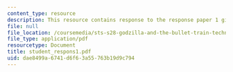 ```yaml
---
content_type: resource
description: This resource contains response to the response paper 1 given as assignment.
file: null
file_location: /coursemedia/sts-s28-godzilla-and-the-bullet-train-technology-and-culture-in-modern-japan-fall-2005/dae8499a6741d6f63a55763b19d9c794_student_respons1.pdf
file_type: application/pdf
resourcetype: Document
title: student_respons1.pdf
uid: dae8499a-6741-d6f6-3a55-763b19d9c794
---
```


